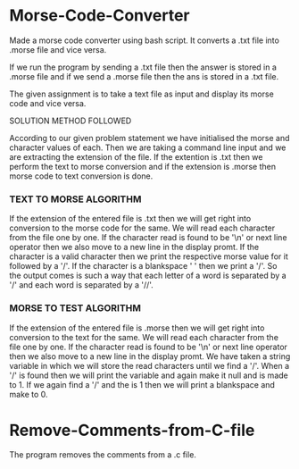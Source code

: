 # Morse-Code-Converter
Made a morse code converter using bash script. It converts a .txt file into .morse file and vice versa.

If we run the program by sending a .txt file then the answer is stored in a .morse file and 
if we send a .morse file then the ans is stored in a .txt file.



The given assignment is to take a text file as input and display
its morse code and vice versa. 


SOLUTION METHOD FOLLOWED

According to our given problem statement we have initialised the morse and character
values of each. Then we are taking a command line input and we are extracting the 
extension of the file. If the extention is .txt then we perform the text to morse 
conversion and if the extension is .morse then morse code to text conversion is done.


### TEXT TO MORSE ALGORITHM

If the extension of the entered file is .txt then we will get right into conversion 
to the morse code for the same. We will read each character from the file one by one.
If the character read is found to be '\n' or next line operator then we also move to a
new line in the display promt. If the character is a valid character then we print the
respective morse value for it followed by a '/'. If the character is a blankspace ' '
then we print a '/'. So the output comes is such a way that each letter of a word is 
separated by a '/' and each word is separated by a '//'.


### MORSE TO TEST ALGORITHM

If the extension of the entered file is .morse then we will get right into conversion 
to the text for the same. We will read each character from the file one by one.
If the character read is found to be '\n' or next line operator then we also move to a
new line in the display promt. We have taken a string variable <word> in which we will 
store the read characters until we find a '/'. When a '/' is found then we will print the
<word> variable and again make it null and <flag> is made to 1. If we again find a '/' and
the <flag> is 1 then we will print a blankspace and make <flag> to 0.

# Remove-Comments-from-C-file
The program removes the comments from a .c file.

